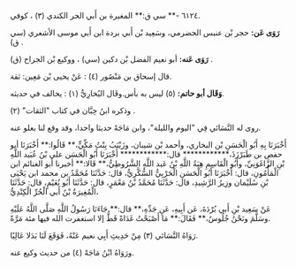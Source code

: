 ٦١٢٤ -** سي ق:** المغيرة بن أَبي الحر الكندي (٣) ، كوفي.

**رَوَى عَن:** حجر بْن عنبس الحضرمي، وسَعِيد بْن أَبي بردة ابن أَبي موسى الأشعري (سي ق) .

**رَوَى عَنه:** أبو نعيم الفضل بْن دكين (سي) ، ووكيع بْن الجراح (ق) .

قال إسحاق بن مَنْصُور (٤) : عَنْ يحيى بْن مَعِين: ثقة.

**وَقَال أبو حاتم:** (٥) ليس به بأس.وقَال البُخارِيُّ (١) : يخالف في حديثه.

وذكره ابنُ حِبَّان في كتاب "الثقات" (٢) .

روى له النَّسَائي فِي "اليوم والليلة"، وابن مَاجَهْ حديثا واحدا، وقد وقع لنا بعلو عنه.

أَخْبَرَنَا بِهِ أَبُو الْحَسَنِ بْن البخاري، وأحمد بْن شيبان، وزَيْنَبُ بِنْتُ مَكِّيٍّ،** قَالُوا:** أَخْبَرَنَا أبو حفص بن طَبَرْزَذَ،************ قال:************ أَخْبَرَنَا أَبُو الْحَسَن علي بْنُ عُبَيد اللَّهِ بْنِ الزَّاغَوَنِيِّ، وأَبُو الْقَاسِمِ هِبَةُ اللَّهِ بْنُ عَبد اللَّهِ الشَّرُوطِيُّ،** قَالا:** أخبرنا أبو الغنائم ابن الْمَأْمُونِ، قال: أَخْبَرَنَا أَبُو الْحَسَنِ الْحَرْبِيُّ السُّكَّرِيُّ، قال: حَدَّثَنَا مُحَمَّدُ بن محمد ابن يَحْيَى بْنِ سُلَيْمان وزِيرُ الرَّشِيدِ، قال: حَدَّثَنَا مُحَمَّدُ بْنُ مَعْمَرٍ، قال: حَدَّثَنَا أَبُو نُعَيْمٍ، قال: حَدَّثَنَا الْمُغِيرَةُ بْنُ أَبي الْحُرِّ الْكِنْدِيُّ،

عَنْ سَعِيد بْنِ أَبي بُرْدَةَ، عَن أَبِيهِ، عَنِ جَدِّهِ،** قال:** جَاءَنَا رَسُولُ اللَّهِ صَلَّى اللَّهُ عَلَيْهِ وسَلَّمَ ونَحْنُ جُلُوسٌ،** فَقَالَ:** مَا أَصْبَحْتُ غَدَاةً قَطُّ إلا استغفرت الله فيها مئة مَرَّةً.

رَوَاهُ النَّسَائي (٣) مِنْ حَدِيثِ أَبِي نعيم عَنْهُ، فَوَقَعَ لَنَا بَدَلا عَالِيًا.

ورَوَاهُ ابْنُ مَاجَهْ (٤) من حديث وكيع عنه.